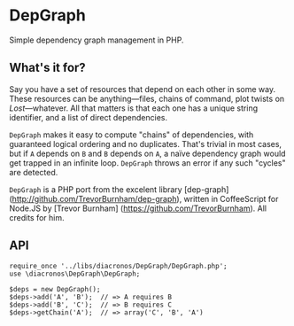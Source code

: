 # DepGraph

Simple dependency graph management in PHP.

## What's it for?

Say you have a set of resources that depend on each other in some way. These resources can be anything—files, chains of command, plot twists on *Lost*—whatever. All that matters is that each one has a unique string identifier, and a list of direct dependencies.

`DepGraph` makes it easy to compute "chains" of dependencies, with guaranteed logical ordering and no duplicates. That's trivial in most cases, but if `A` depends on `B` and `B` depends on `A`, a naïve dependency graph would get trapped in an infinite loop. `DepGraph` throws an error if any such "cycles" are detected.

`DepGraph` is a PHP port from the excelent library [dep-graph] (http://github.com/TrevorBurnham/dep-graph), written in CoffeeScript for Node.JS by [Trevor Burnham] (https://github.com/TrevorBurnham). All credits for him.

## API

    require_once '../libs/diacronos/DepGraph/DepGraph.php';
    use \diacronos\DepGraph\DepGraph;

    $deps = new DepGraph();
    $deps->add('A', 'B');  // => A requires B
    $deps->add('B', 'C');  // => B requires C
    $deps->getChain('A');  // => array('C', 'B', 'A')
